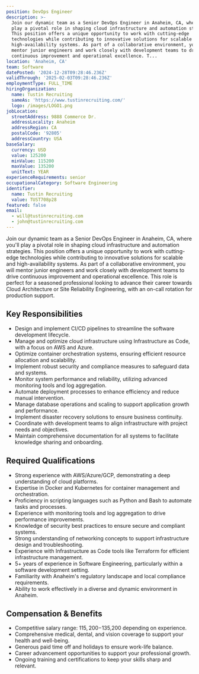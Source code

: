 ```yaml
---
position: DevOps Engineer
description: >-
  Join our dynamic team as a Senior DevOps Engineer in Anaheim, CA, where you'll
  play a pivotal role in shaping cloud infrastructure and automation strategies.
  This position offers a unique opportunity to work with cutting-edge
  technologies while contributing to innovative solutions for scalable and
  high-availability systems. As part of a collaborative environment, you will
  mentor junior engineers and work closely with development teams to drive
  continuous improvement and operational excellence. T...
location: 'Anaheim, CA'
team: Software
datePosted: '2024-12-28T09:28:46.236Z'
validThrough: '2025-02-03T09:28:46.236Z'
employmentType: FULL_TIME
hiringOrganization:
  name: Tustin Recruiting
  sameAs: 'https://www.tustinrecruiting.com/'
  logo: /images/LOGO1.png
jobLocation:
  streetAddress: 9888 Commerce Dr.
  addressLocality: Anaheim
  addressRegion: CA
  postalCode: '92805'
  addressCountry: USA
baseSalary:
  currency: USD
  value: 125200
  minValue: 115200
  maxValue: 135200
  unitText: YEAR
experienceRequirements: senior
occupationalCategory: Software Engineering
identifier:
  name: Tustin Recruiting
  value: TUST708p28
featured: false
email:
  - will@tustinrecruiting.com
  - john@tustinrecruiting.com
---
```




Join our dynamic team as a Senior DevOps Engineer in Anaheim, CA, where you'll play a pivotal role in shaping cloud infrastructure and automation strategies. This position offers a unique opportunity to work with cutting-edge technologies while contributing to innovative solutions for scalable and high-availability systems. As part of a collaborative environment, you will mentor junior engineers and work closely with development teams to drive continuous improvement and operational excellence. This role is perfect for a seasoned professional looking to advance their career towards Cloud Architecture or Site Reliability Engineering, with an on-call rotation for production support.

## Key Responsibilities

- Design and implement CI/CD pipelines to streamline the software development lifecycle.
- Manage and optimize cloud infrastructure using Infrastructure as Code, with a focus on AWS and Azure.
- Optimize container orchestration systems, ensuring efficient resource allocation and scalability.
- Implement robust security and compliance measures to safeguard data and systems.
- Monitor system performance and reliability, utilizing advanced monitoring tools and log aggregation.
- Automate deployment processes to enhance efficiency and reduce manual intervention.
- Manage database operations and scaling to support application growth and performance.
- Implement disaster recovery solutions to ensure business continuity.
- Coordinate with development teams to align infrastructure with project needs and objectives.
- Maintain comprehensive documentation for all systems to facilitate knowledge sharing and onboarding.

## Required Qualifications

- Strong experience with AWS/Azure/GCP, demonstrating a deep understanding of cloud platforms.
- Expertise in Docker and Kubernetes for container management and orchestration.
- Proficiency in scripting languages such as Python and Bash to automate tasks and processes.
- Experience with monitoring tools and log aggregation to drive performance improvements.
- Knowledge of security best practices to ensure secure and compliant systems.
- Strong understanding of networking concepts to support infrastructure design and troubleshooting.
- Experience with Infrastructure as Code tools like Terraform for efficient infrastructure management.
- 5+ years of experience in Software Engineering, particularly within a software development setting.
- Familiarity with Anaheim's regulatory landscape and local compliance requirements.
- Ability to work effectively in a diverse and dynamic environment in Anaheim.

## Compensation & Benefits

- Competitive salary range: $115,200-$135,200 depending on experience.
- Comprehensive medical, dental, and vision coverage to support your health and well-being.
- Generous paid time off and holidays to ensure work-life balance.
- Career advancement opportunities to support your professional growth.
- Ongoing training and certifications to keep your skills sharp and relevant.
